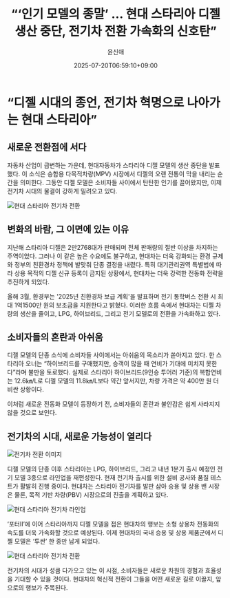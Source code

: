﻿---
title: "“‘인기 모델의 종말’ … 현대 스타리아 디젤 생산 중단, 전기차 전환 가속화의 신호탄”"
description: "## 디젤 스타리아, 조용히 역사 속으로 전기차 시대, 상용차도 바뀌고 있다 소비자 아쉬움 속 전동화는 ‘가속’ ..."
date: 2025-07-20T06:59:10+09:00
author: "윤신애"
categories: ["automotive"]
tags: ["뉴스", "이슈", "스타리아", "스타리아 디젤", "현대자동차", "전기차 전환", "상용차 변화"]
hash: bf0b02d3
source_url: "https://www.reportera.co.kr/car/hyundai-staria-diesel-discontinued/"
url: "/automotive/ingi-modelyi-jongmal-hyeondae/"
images: ["https://imagedelivery.net/BhPWbivJAhTvor9c-8lV2w/cd4b0d34-34ba-4366-cb4e-482d1ca2fa00/public", "https://imagedelivery.net/BhPWbivJAhTvor9c-8lV2w/cf926c16-4149-46e6-9070-58c8f5c89c00/public", "https://imagedelivery.net/BhPWbivJAhTvor9c-8lV2w/72f12769-3835-4648-311e-389b5f74ff00/public", "https://imagedelivery.net/BhPWbivJAhTvor9c-8lV2w/64d3dc9c-7386-4b16-bb91-100848d3a600/public"]
thumbnail: "https://imagedelivery.net/BhPWbivJAhTvor9c-8lV2w/cd4b0d34-34ba-4366-cb4e-482d1ca2fa00/public"
image: "https://imagedelivery.net/BhPWbivJAhTvor9c-8lV2w/cd4b0d34-34ba-4366-cb4e-482d1ca2fa00/public"
featured_image: "https://imagedelivery.net/BhPWbivJAhTvor9c-8lV2w/cd4b0d34-34ba-4366-cb4e-482d1ca2fa00/public"
image_width: 1200
image_height: 630
slug: "ingi-modelyi-jongmal-hyeondae"
type: "post"
layout: "single"
news_keywords: "뉴스, 이슈, 스타리아, 스타리아 디젤, 현대자동차"
robots: "index, follow"
draft: false
---

# “디젤 시대의 종언, 전기차 혁명으로 나아가는 현대 스타리아”

## 새로운 전환점에 서다

자동차 산업이 급변하는 가운데, 현대자동차가 스타리아 디젤 모델의 생산 중단을 발표했다. 이 소식은 승합용 다목적차량(MPV) 시장에서 디젤의 오랜 전통이 막을 내리는 순간을 의미한다. 그동안 디젤 모델은 소비자들 사이에서 탄탄한 인기를 끌어왔지만, 이제 전기차 시대의 물결이 강하게 밀려오고 있다.


![현대 스타리아 전기차 전환](https://imagedelivery.net/BhPWbivJAhTvor9c-8lV2w/64d3dc9c-7386-4b16-bb91-100848d3a600/public)


## 변화의 바람, 그 이면에 있는 이유

지난해 스타리아 디젤은 2만2768대가 판매되며 전체 판매량의 절반 이상을 차지하는 주역이었다. 그러나 이 같은 높은 수요에도 불구하고, 현대차는 더욱 강화되는 환경 규제와 정부의 친환경차 정책에 발맞춰 단종 결정을 내렸다. 특히 대기관리권역 특별법에 따라 상용 목적의 디젤 신규 등록이 금지된 상황에서, 현대차는 더욱 강력한 전동화 전략을 추진하게 되었다.

올해 3월, 환경부는 '2025년 친환경차 보급 계획'을 발표하며 전기 통학버스 전환 시 최대 1억1500만 원의 보조금을 지원한다고 밝혔다. 이러한 흐름 속에서 현대차는 디젤 차량의 생산을 줄이고, LPG, 하이브리드, 그리고 전기 모델로의 전환을 가속화하고 있다.

## 소비자들의 혼란과 아쉬움

디젤 모델의 단종 소식에 소비자들 사이에서는 아쉬움의 목소리가 쏟아지고 있다. 한 스타리아 오너는 “하이브리드를 구매했지만, 승객이 많을 때 연비가 기대에 미치지 못한다”라며 불만을 토로했다. 실제로 스타리아 하이브리드(9인승 투어러 기준)의 복합연비는 12.6㎞/L로 디젤 모델의 11.8㎞/L보다 약간 앞서지만, 차량 가격은 약 400만 원 더 비싼 상황이다.

이처럼 새로운 전동화 모델이 등장하기 전, 소비자들의 혼란과 불안감은 쉽게 사라지지 않을 것으로 보인다.

## 전기차의 시대, 새로운 가능성이 열리다


![전기차 전환 이미지](https://imagedelivery.net/BhPWbivJAhTvor9c-8lV2w/72f12769-3835-4648-311e-389b5f74ff00/public)


디젤 모델의 단종 이후 스타리아는 LPG, 하이브리드, 그리고 내년 1분기 출시 예정인 전기 모델 3종으로 라인업을 재편성한다. 현재 전기차 출시를 위한 설비 공사와 품질 테스트가 활발히 진행 중이다. 현대차는 스타리아 전기차를 발판 삼아 승용 및 상용 밴 시장은 물론, 목적 기반 차량(PBV) 시장으로의 진출을 계획하고 있다.


![현대 스타리아 전기차 라인업](https://imagedelivery.net/BhPWbivJAhTvor9c-8lV2w/cd4b0d34-34ba-4366-cb4e-482d1ca2fa00/public)


‘포터Ⅱ’에 이어 스타리아까지 디젤 모델을 접은 현대차의 행보는 소형 상용차 전동화의 속도를 더욱 가속화할 것으로 예상된다. 이제 현대차의 국내 승용 및 상용 제품군에서 디젤 모델은 ‘투싼’ 한 종만 남게 되었다.


![현대 스타리아 전기차 전환](https://imagedelivery.net/BhPWbivJAhTvor9c-8lV2w/cf926c16-4149-46e6-9070-58c8f5c89c00/public)


전기차의 시대가 성큼 다가오고 있는 이 시점, 소비자들은 새로운 차원의 경험과 효율성을 기대할 수 있을 것이다. 현대차의 혁신적 전환이 그들을 어떤 새로운 길로 이끌지, 앞으로의 행보가 주목된다.

